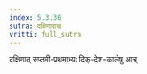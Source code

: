 ```yaml
---
index: 5.3.36
sutra: दक्षिणादाच्
vritti: full_sutra
---
```


दक्षिणात् सप्तमी-प्रथमाभ्यः दिक्-देश-कालेषु आच्